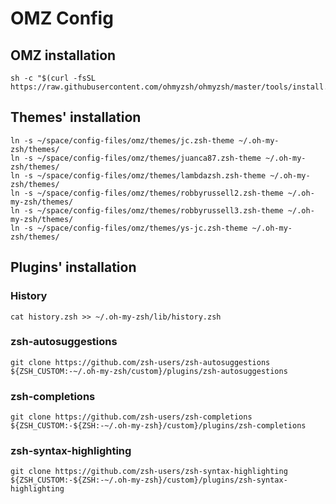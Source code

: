 # OMZ Config

## OMZ installation
```shell
sh -c "$(curl -fsSL https://raw.githubusercontent.com/ohmyzsh/ohmyzsh/master/tools/install.sh)"\
```

## Themes' installation
```shell
ln -s ~/space/config-files/omz/themes/jc.zsh-theme ~/.oh-my-zsh/themes/
ln -s ~/space/config-files/omz/themes/juanca87.zsh-theme ~/.oh-my-zsh/themes/
ln -s ~/space/config-files/omz/themes/lambdazsh.zsh-theme ~/.oh-my-zsh/themes/
ln -s ~/space/config-files/omz/themes/robbyrussell2.zsh-theme ~/.oh-my-zsh/themes/
ln -s ~/space/config-files/omz/themes/robbyrussell3.zsh-theme ~/.oh-my-zsh/themes/
ln -s ~/space/config-files/omz/themes/ys-jc.zsh-theme ~/.oh-my-zsh/themes/
```

## Plugins' installation
### History
```shell
cat history.zsh >> ~/.oh-my-zsh/lib/history.zsh
```

### zsh-autosuggestions
```shell
git clone https://github.com/zsh-users/zsh-autosuggestions ${ZSH_CUSTOM:-~/.oh-my-zsh/custom}/plugins/zsh-autosuggestions
```

### zsh-completions
```shell
git clone https://github.com/zsh-users/zsh-completions ${ZSH_CUSTOM:-${ZSH:-~/.oh-my-zsh}/custom}/plugins/zsh-completions
```

### zsh-syntax-highlighting
```shell
git clone https://github.com/zsh-users/zsh-syntax-highlighting ${ZSH_CUSTOM:-${ZSH:-~/.oh-my-zsh}/custom}/plugins/zsh-syntax-highlighting
```

